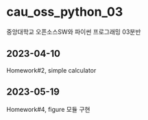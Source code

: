 # cau_oss_python_03
중앙대학교 오픈소스SW와 파이썬 프로그래밍 03분반

## 2023-04-10
Homework#2, simple calculator

## 2023-05-19
Homework#4, figure 모듈 구현